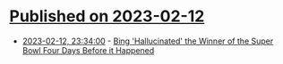 # [Published on 2023-02-12](index.md)

* [2023-02-12, 23:34:00](https://slashdot.org/story/23/02/11/1911205/bing-hallucinated-the-winner-of-the-super-bowl-four-days-before-it-happened?utm_source=rss1.0mainlinkanon&utm_medium=feed) - [Bing 'Hallucinated' the Winner of the Super Bowl Four Days Before it Happened](https://slashdot.org/story/23/02/11/1911205/bing-hallucinated-the-winner-of-the-super-bowl-four-days-before-it-happened?utm_source=rss1.0mainlinkanon&utm_medium=feed)
